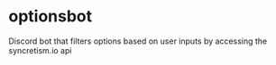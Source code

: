 # optionsbot
Discord bot that filters options based on user inputs by accessing the syncretism.io api
